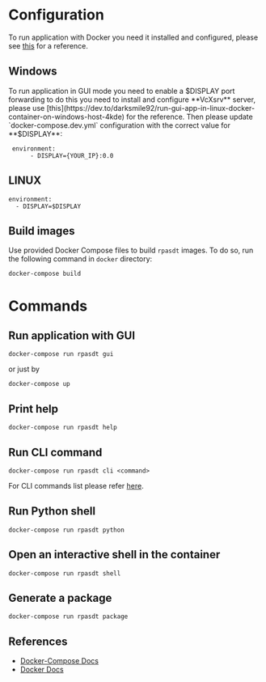 # Configuration
To run application with Docker you need it installed and configured, please see [this](https://docs.docker.com/engine/install/) for a reference.


## Windows
To run application in GUI mode you need to enable a $DISPLAY port forwarding to do this you need to install and configure **VcXsrv** server, please use [this](https://dev.to/darksmile92/run-gui-app-in-linux-docker-container-on-windows-host-4kde) for the reference. Then please update `docker-compose.dev.yml` configuration with the correct value for **$DISPLAY**:
```
 environment:
      - DISPLAY={YOUR_IP}:0.0
```  
## LINUX
    environment:
      - DISPLAY=$DISPLAY


## Build images
Use provided Docker Compose files to build `rpasdt` images.
To do so, run the following command in `docker` directory:

```shell
docker-compose build
```


# Commands
## Run application with GUI
```
docker-compose run rpasdt gui
```
or just by
```
docker-compose up
```
## Print help
```
docker-compose run rpasdt help
```
## Run CLI command
```
docker-compose run rpasdt cli <command>
```
For CLI commands list please refer [here](cli.md).
## Run Python shell
```
docker-compose run rpasdt python
```

## Open an interactive shell in the container
```
docker-compose run rpasdt shell
```
## Generate a package
```
docker-compose run rpasdt package
```

## References

* [Docker-Compose Docs](https://docs.docker.com/compose/)
* [Docker Docs](https://docs.docker.com/)
